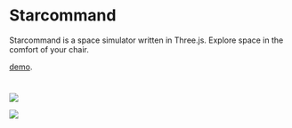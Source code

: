 # Starcommand

Starcommand is a space simulator written in Three.js. Explore space in the comfort of your chair.

[demo](https://p5yb14d3.github.io/starexplorer/ "Starcommand").

# 

![](https://p5yb14d3.github.io/images/earth1.png)

![](https://p5yb14d3.github.io/images/earth2.png)

